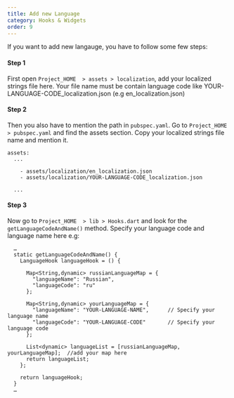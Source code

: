 ```yaml
---
title: Add new Language
category: Hooks & Widgets
order: 9
---
```


If you want to add new langauge, you have to follow some few steps:

#### Step 1
First open `Project_HOME  > assets > localization`, add your localized strings file here. Your file name must be contain language code like YOUR-LANGUAGE-CODE_localization.json (e.g en_localization.json)


#### Step 2
Then you also have to mention the path in `pubspec.yaml`. Go to `Project_HOME > pubspec.yaml` and find the assets section. Copy your localized strings file name and mention it.
```
assets:
  ...

    - assets/localization/en_localization.json
    - assets/localization/YOUR-LANGUAGE-CODE_localization.json

  ...
```


#### Step 3
Now go to `Project_HOME  > lib > Hooks.dart` and look for the `getLanguageCodeAndName()` method. Specify your language code and language name here e.g: 

```
  …
  static getLanguageCodeAndName() {
    LanguageHook languageHook = () {

      Map<String,dynamic> russianLanguageMap = {
        "languageName": "Russian",          
        "languageCode": "ru"                
      };

      Map<String,dynamic> yourLanguageMap = {
        "languageName": "YOUR-LANGUAGE-NAME",      // Specify your language name
        "languageCode": "YOUR-LANGUAGE-CODE"       // Specify your language code
      };

      List<dynamic> languageList = [russianLanguageMap, yourLanguageMap];  //add your map here
      return languageList;
    };

    return languageHook;
  }
  …
```


